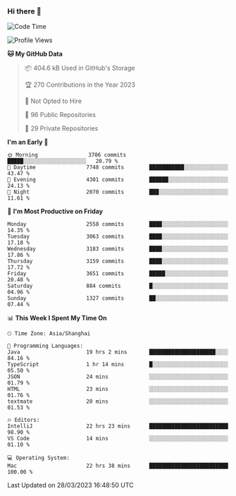 ### Hi there 👋

<!--
**qbosen/qbosen** is a ✨ _special_ ✨ repository because its `README.md` (this file) appears on your GitHub profile.

Here are some ideas to get you started:

- 🔭 I’m currently working on ...
- 🌱 I’m currently learning ...
- 👯 I’m looking to collaborate on ...
- 🤔 I’m looking for help with ...
- 💬 Ask me about ...
- 📫 How to reach me: ...
- 😄 Pronouns: ...
- ⚡ Fun fact: ...
-->

<!--START_SECTION:waka-->
![Code Time](http://img.shields.io/badge/Code%20Time-1%2C747%20hrs%2057%20mins-blue)

![Profile Views](http://img.shields.io/badge/Profile%20Views-3-blue)

**🐱 My GitHub Data** 

> 📦 404.6 kB Used in GitHub's Storage 
 > 
> 🏆 270 Contributions in the Year 2023
 > 
> 🚫 Not Opted to Hire
 > 
> 📜 96 Public Repositories 
 > 
> 🔑 29 Private Repositories 
 > 
**I'm an Early 🐤** 

```text
🌞 Morning                3706 commits        █████░░░░░░░░░░░░░░░░░░░░   20.79 % 
🌆 Daytime                7748 commits        ███████████░░░░░░░░░░░░░░   43.47 % 
🌃 Evening                4301 commits        ██████░░░░░░░░░░░░░░░░░░░   24.13 % 
🌙 Night                  2070 commits        ███░░░░░░░░░░░░░░░░░░░░░░   11.61 % 
```
📅 **I'm Most Productive on Friday** 

```text
Monday                   2558 commits        ████░░░░░░░░░░░░░░░░░░░░░   14.35 % 
Tuesday                  3063 commits        ████░░░░░░░░░░░░░░░░░░░░░   17.18 % 
Wednesday                3183 commits        ████░░░░░░░░░░░░░░░░░░░░░   17.86 % 
Thursday                 3159 commits        ████░░░░░░░░░░░░░░░░░░░░░   17.72 % 
Friday                   3651 commits        █████░░░░░░░░░░░░░░░░░░░░   20.48 % 
Saturday                 884 commits         █░░░░░░░░░░░░░░░░░░░░░░░░   04.96 % 
Sunday                   1327 commits        ██░░░░░░░░░░░░░░░░░░░░░░░   07.44 % 
```


📊 **This Week I Spent My Time On** 

```text
🕑︎ Time Zone: Asia/Shanghai

💬 Programming Languages: 
Java                     19 hrs 2 mins       █████████████████████░░░░   84.16 % 
TypeScript               1 hr 14 mins        █░░░░░░░░░░░░░░░░░░░░░░░░   05.50 % 
JSON                     24 mins             ░░░░░░░░░░░░░░░░░░░░░░░░░   01.79 % 
HTML                     23 mins             ░░░░░░░░░░░░░░░░░░░░░░░░░   01.76 % 
textmate                 20 mins             ░░░░░░░░░░░░░░░░░░░░░░░░░   01.53 % 

🔥 Editors: 
IntelliJ                 22 hrs 23 mins      █████████████████████████   98.90 % 
VS Code                  14 mins             ░░░░░░░░░░░░░░░░░░░░░░░░░   01.10 % 

💻 Operating System: 
Mac                      22 hrs 38 mins      █████████████████████████   100.00 % 
```


 Last Updated on 28/03/2023 16:48:50 UTC
<!--END_SECTION:waka-->
